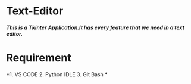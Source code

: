 # Text-Editor
***This is a Tkinter Application.It has every feature that we need in a text editor.***

# Requirement
*1. VS CODE 
 2. Python IDLE
 3. Git Bash *

